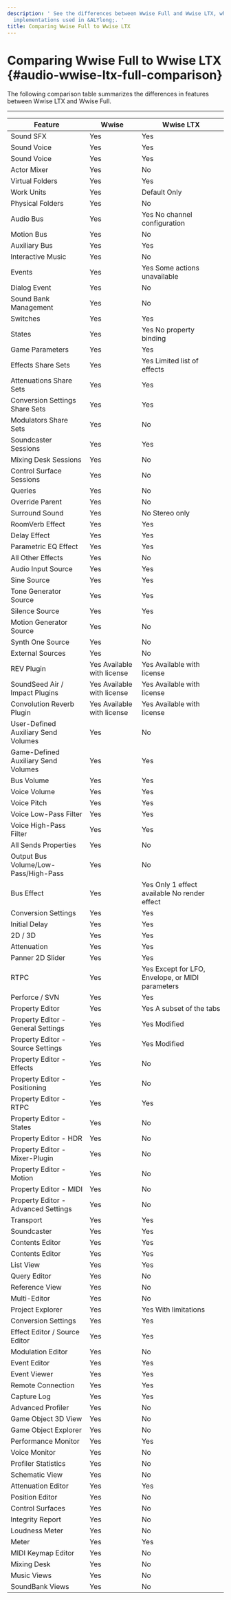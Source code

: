 ```yaml
---
description: ' See the differences between Wwise Full and Wwise LTX, which are sound
  implementations used in &ALYlong;. '
title: Comparing Wwise Full to Wwise LTX
---
```

# Comparing Wwise Full to Wwise LTX {#audio-wwise-ltx-full-comparison}

The following comparison table summarizes the differences in features between Wwise LTX and Wwise Full\.


****  

| Feature | Wwise | Wwise LTX | 
| --- | --- | --- | 
| Sound SFX | Yes | Yes | 
| Sound Voice | Yes | Yes | 
| Sound Voice | Yes | Yes | 
| Actor Mixer | Yes | No | 
| Virtual Folders | Yes | Yes | 
| Work Units | Yes | Default Only | 
| Physical Folders | Yes | No | 
| Audio Bus | Yes |  Yes No channel configuration  | 
| Motion Bus | Yes | No | 
| Auxiliary Bus | Yes | Yes | 
| Interactive Music | Yes | No | 
| Events | Yes |  Yes Some actions unavailable  | 
| Dialog Event | Yes | No | 
| Sound Bank Management | Yes | No | 
| Switches | Yes | Yes | 
| States | Yes |  Yes No property binding  | 
| Game Parameters | Yes | Yes | 
| Effects Share Sets | Yes |  Yes Limited list of effects  | 
| Attenuations Share Sets | Yes | Yes | 
| Conversion Settings Share Sets | Yes | Yes | 
| Modulators Share Sets | Yes | No | 
| Soundcaster Sessions | Yes | Yes | 
| Mixing Desk Sessions | Yes | No | 
| Control Surface Sessions | Yes | No | 
| Queries | Yes | No | 
| Override Parent | Yes | No | 
| Surround Sound | Yes |  No Stereo only  | 
| RoomVerb Effect | Yes | Yes | 
| Delay Effect | Yes | Yes | 
| Parametric EQ Effect | Yes | Yes | 
| All Other Effects | Yes | No | 
| Audio Input Source | Yes | Yes | 
| Sine Source | Yes | Yes | 
| Tone Generator Source | Yes | Yes | 
| Silence Source | Yes | Yes | 
| Motion Generator Source | Yes | No | 
| Synth One Source | Yes | No | 
| External Sources | Yes | No | 
| REV Plugin |  Yes Available with license  |  Yes Available with license  | 
| SoundSeed Air / Impact Plugins |  Yes Available with license  |  Yes Available with license  | 
| Convolution Reverb Plugin |  Yes Available with license  |  Yes Available with license  | 
|  User\-Defined Auxiliary Send Volumes | Yes | No | 
| Game\-Defined Auxiliary Send Volumes | Yes | Yes | 
| Bus Volume | Yes | Yes | 
| Voice Volume | Yes | Yes | 
| Voice Pitch | Yes | Yes | 
| Voice Low\-Pass Filter | Yes | Yes | 
| Voice High\-Pass Filter | Yes | Yes | 
| All Sends Properties | Yes | No | 
| Output Bus Volume/Low\-Pass/High\-Pass | Yes | No | 
| Bus Effect | Yes |  Yes Only 1 effect available No render effect  | 
| Conversion Settings | Yes | Yes | 
| Initial Delay | Yes | Yes | 
| 2D / 3D | Yes | Yes | 
| Attenuation | Yes | Yes | 
| Panner 2D Slider | Yes | Yes | 
| RTPC | Yes |  Yes Except for LFO, Envelope, or MIDI parameters  | 
| Perforce / SVN | Yes | Yes | 
| Property Editor | Yes |  Yes A subset of the tabs  | 
| Property Editor \- General Settings | Yes |  Yes Modified  | 
| Property Editor \- Source Settings | Yes |  Yes Modified  | 
| Property Editor \- Effects | Yes | No | 
| Property Editor \- Positioning | Yes | No | 
| Property Editor \- RTPC | Yes | Yes | 
| Property Editor \- States | Yes | No | 
| Property Editor \- HDR | Yes | No | 
| Property Editor \- Mixer\-Plugin | Yes | No | 
| Property Editor \- Motion | Yes | No | 
| Property Editor \- MIDI | Yes | No | 
| Property Editor \- Advanced Settings | Yes | No | 
| Transport | Yes | Yes | 
| Soundcaster | Yes | Yes | 
| Contents Editor | Yes | Yes | 
| Contents Editor | Yes | Yes | 
| List View | Yes | Yes | 
| Query Editor | Yes | No | 
| Reference View | Yes | No | 
| Multi\-Editor | Yes | No | 
| Project Explorer | Yes |  Yes With limitations  | 
| Conversion Settings | Yes | Yes | 
| Effect Editor / Source Editor | Yes | Yes | 
| Modulation Editor | Yes | No | 
| Event Editor | Yes | Yes | 
| Event Viewer | Yes | Yes | 
| Remote Connection | Yes | Yes | 
| Capture Log | Yes | Yes | 
| Advanced Profiler | Yes | No | 
| Game Object 3D View | Yes | No | 
| Game Object Explorer | Yes | No | 
| Performance Monitor | Yes | Yes | 
| Voice Monitor | Yes | No | 
| Profiler Statistics | Yes | No | 
| Schematic View | Yes | No | 
| Attenuation Editor | Yes | Yes | 
| Position Editor | Yes | No | 
| Control Surfaces | Yes | No | 
| Integrity Report | Yes | No | 
| Loudness Meter | Yes | No | 
| Meter | Yes | Yes | 
| MIDI Keymap Editor | Yes | No | 
| Mixing Desk | Yes | No | 
| Music Views | Yes | No | 
| SoundBank Views | Yes | No | 